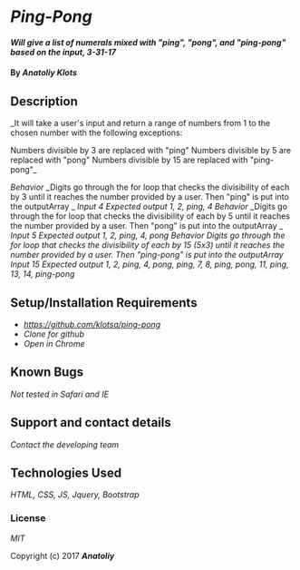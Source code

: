 # _Ping-Pong_

#### _Will give a list of numerals mixed with "ping", "pong", and "ping-pong" based on the input, 3-31-17_

#### By _**Anatoliy Klots**_

## Description

_It will take a user's input  and return a range of numbers from 1 to the chosen number with the following exceptions:

Numbers divisible by 3 are replaced with "ping"
Numbers divisible by 5 are replaced with "pong"
Numbers divisible by 15 are replaced with "ping-pong"_

_Behavior_
_Digits go through the for loop that checks the divisibility of each by 3 until it reaches the number provided by a user. Then "ping" is put into the outputArray _
_Input_
_4_
_Expected output_
_1, 2, ping, 4_
_Behavior_
_Digits go through the for loop that checks the divisibility of each by 5 until it reaches the number provided by a user. Then "pong" is put into the outputArray _
_Input_
_5_
_Expected output_
_1, 2, ping, 4, pong_
_Behavior_
_Digits go through the for loop that checks the divisibility of each by 15 (5x3) until it reaches the number provided by a user. Then "ping-pong" is put into the outputArray_
_Input_
_15_
_Expected output_
_1, 2, ping, 4, pong, ping, 7, 8, ping, pong, 11, ping, 13, 14, ping-pong_



## Setup/Installation Requirements

* _https://github.com/klotsa/ping-pong_
* _Clone for github_
* _Open in Chrome_




## Known Bugs

_Not tested in Safari and IE_

## Support and contact details

_Contact the developing team_

## Technologies Used

_HTML, CSS, JS, Jquery, Bootstrap_

### License

*MIT*

Copyright (c) 2017 **_Anatoliy_**
